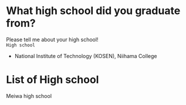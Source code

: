# What high school did you graduate from?
Please tell me about your high school!  
```High school```  
- National Institute of Technology (KOSEN), Niihama College 

# List of High school
Meiwa high school
